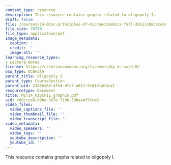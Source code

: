 ```yaml
---
content_type: resource
description: This resource contains graphs related to oligopoly I.
draft: false
file: /courses/14-01sc-principles-of-microeconomics-fall-2011/c88ccce808be3e7e719650baa4f7cce0_MIT14_01SCF11_graph16.pdf
file_size: 70798
file_type: application/pdf
image_metadata:
  caption: ''
  credit: ''
  image-alt: ''
learning_resource_types:
- Lecture Notes
license: https://creativecommons.org/licenses/by-nc-sa/4.0/
ocw_type: OCWFile
parent_title: Oligopoly I
parent_type: CourseSection
parent_uid: 2345b16d-4f54-dfc7-a811-91d1d1abbca2
resourcetype: Document
title: MIT14_01SCF11_graph16.pdf
uid: c88ccce8-08be-3e7e-7196-50baa4f7cce0
video_files:
  video_captions_file: ''
  video_thumbnail_file: ''
  video_transcript_file: ''
video_metadata:
  video_speakers: ''
  video_tags: ''
  youtube_description: ''
  youtube_id: ''
---
```

This resource contains graphs related to oligopoly I.